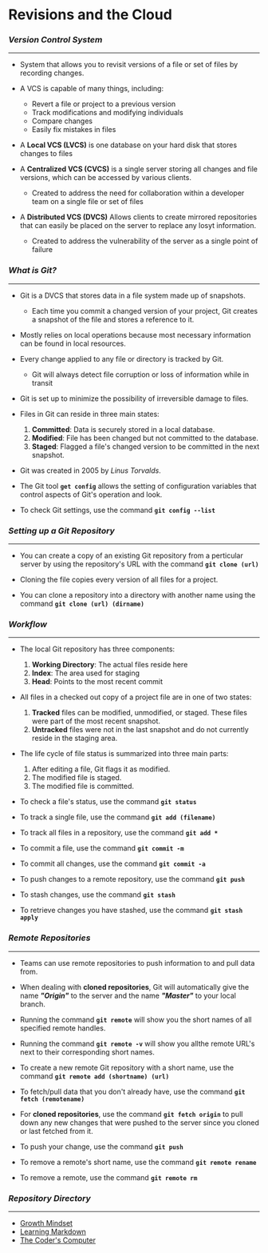 # Revisions and the Cloud


### ***Version Control System***

*************

- System that allows you to revisit versions of a file or set of files by recording changes.

- A VCS is capable of many things, including:
  - Revert a file or project to a previous version
  - Track modifications and modifying individuals
  - Compare changes
  - Easily fix mistakes in files

- A **Local VCS (LVCS)** is one database on your hard disk that stores changes to files

- A **Centralized VCS (CVCS)** is a single server storing all changes and file versions, which can be accessed by various clients.
  - Created to address the need for collaboration within a developer team on a single file or set of files

- A **Distributed VCS (DVCS)** Allows clients to create mirrored repositories that can easily be placed on the server to replace any losyt information.
  - Created to address the vulnerability of the server as a single point of failure


### ***What is Git?***

***************

- Git is a DVCS that stores data in a file system made up of snapshots.
  - Each time you commit a changed version of your project, Git creates a snapshot of the file and stores a reference to it.

- Mostly relies on local operations because most necessary information can be found in local resources.

- Every change applied to any file or directory is tracked by Git.
  - Git will always detect file corruption or loss of information while in transit

- Git is set up to minimize the possibility of irreversible damage to files.

- Files in Git can reside in three main states:
  1. **Committed**: Data is securely stored in a local database.
  2. **Modified**: File has been changed but not committed to the database.
  3. **Staged**: Flagged a file's changed version to be committed in the next snapshot.

- Git was created in 2005 by *Linus Torvalds*.

- The Git tool **`get config`** allows the setting of configuration variables that control aspects of Git's operation and look.

- To check Git settings, use the command **`git config --list`**


### ***Setting up a Git Repository***

****************

- You can create a copy of an existing Git repository from a perticular server by using the repository's URL with the command **`git clone (url)`**

- Cloning the file copies every version of all files for a project.

- You can clone a repository into a directory with another name using the command **`git clone (url) (dirname)`**


### ***Workflow***

*****************

- The local Git repository has three components:
  1. **Working Directory**: The actual files reside here
  2. **Index**: The area used for staging
  3. **Head**: Points to the most recent commit

- All files in a checked out copy of a project file are in one of two states:
  1. **Tracked** files can be modified, unmodified, or staged. These files were part of the most recent snapshot.
  2. **Untracked** files were not in the last snapshot and do not currently reside in the staging area.

- The life cycle of file status is summarized into three main parts:
  1. After editing a file, Git flags it as modified.
  2. The modified file is staged.
  3. The modified file is committed.

- To check a file's status, use the command **`git status`**

- To track a single file, use the command **`git add (filename)`**

- To track all files in a repository, use the command **`git add *`**

- To commit a file, use the command **`git commit -m`**

- To commit all changes, use the command **`git commit -a`**

- To push changes to a remote repository, use the command **`git push`**

- To stash changes, use the command **`git stash`**

- To retrieve changes you have stashed, use the command **`git stash apply`**


### ***Remote Repositories***

*******************
- Teams can use remote repositories to push information to and pull data from.

- When dealing with **cloned repositories**, Git will automatically give the name ***"Origin"*** to the server and the name ***"Master"*** to your local branch.

- Running the command **`git remote`** will show you the short names of all specified remote handles.

- Running the command **`git remote -v`** will show you allthe remote URL's next to their corresponding short names.

- To create a new remote Git repository with a short name, use the command **`git remote add (shortname) (url)`**

- To fetch/pull data that you don't already have, use the command **`git fetch (remotename)`**

- For **cloned repositories**, use the command **`git fetch origin`** to pull down any new changes that were pushed to the server since you cloned or last fetched from it.

- To push your change, use the command **`git push`**

- To remove a remote's short name, use the command **`git remote rename`**

- To remove a remote, use the command **`git remote rm`**


### ***Repository Directory***

**********************

- [Growth Mindset](https://burban7.github.io/Reading-Notes)
- [Learning Markdown](https://burban7.github.io/Reading-Notes/reading01-notes)
- [The Coder's Computer](https://burban7.github.io/Reading-Notes/reading02-notes)
